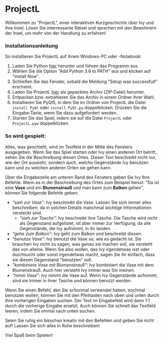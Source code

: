# ProjectL

Willkommen zu "ProjectL", einer interaktiven Kurzgeschichte über Ivy und ihre Insel. Lösen Sie interressante Rätsel und sprechen mit den Bewohnern der Insel, um mehr von der Handlung zu erfahren!

### Installationsanleitung

So installieren Sie ProjectL auf ihrem Windows-PC oder -Notebook:

1. Laden Sie Python [hier](https://www.python.org/ftp/python/3.6.1/python-3.6.1.exe) herunter und führen das Programm aus.
2. Wählen Sie die Option "Add Python 3.6 to PATH" aus und klicken auf "Install Now".
3. Schließen Sie das Fenster, sobald die Meldung "Setup was successfull" erscheint.
4. Laden Sie ProjectL [hier](https://github.com/ProjectL-Team/ProjectL/releases) als gepacktes Archiv (ZIP-Datei) herunter.
5. Entpacken bzw. extrahieren Sie das Archiv in einem Ordner ihrer Wahl.
6. Installieren Sie PyQt5, in dem Sie im Ordner von ProjectL die Datei `install PyQt` oder `install PyQt.py` doppelklicken. Drücken Sie die Eingabe-Taste, wenn Sie dazu aufgefordert werden.
7. Starten Sie das Spiel, indem sie auf die Datei `ProjectL` oder `ProjectL.pyw` doppelklicken.

### So wird gespielt:

Alles, was geschieht, wird im Textfeld in der Mitte des Fensters ausgegeben. Wenn Sie das Spiel starten oder Ivy einen anderen Ort betritt, sehen Sie die Beschreibung diesen Ortes. Dieser Text beschreibt nicht nur, wie der Ort aussieht, sondern auch, welche Gegenstände Ivy benutzen kann und zu welchen anderen Orten sie gehen kann.

Über die Eingabezeile am unteren Rand des Fensters geben Sie Ivy Ihre Befehle. Wenn es in der Beschreibung des Ortes zum Beispiel heisst: "Da ist eine __Vase__ und ein __Blumenstrauß__ und man kann zum __Balkon__ gehen", können Sie folgende Befehle geben:

* _"sieh zur Vase"_: Ivy beschreibt die Vase. Lassen Sie sich immer alles beschreiben, da in solchen Details manchmal wichtige Informationen versteckt sind.
  * _"sieh zur Tasche"_: Ivy beschreibt ihre Tasche. Die Tasche wird nicht als Gegenstand aufgelistet, ist aber immer zur Verfügung, da alle Gegenstände, die Ivy aufnimmt, in ihr landen.
* _"gehe zum Balkon"_: Ivy geht zum Balkon und beschreibt diesen.
* _"benutze Vase"_: Ivy benutzt die Vase so, wie es gedacht ist. Sie brauchen Ivy nicht zu sagen, was genau sie machen soll, sie versteht das von alleine. Wenn Sie also wollen, das Ivy irgendetwas isst oder durchsucht oder sonst irgendetwas macht, sagen Sie ihr einfach, dass sie diesen Gegenstand "benutzen" soll.
* _"kombiniere Vase mit Blumenstrauß"_: Ivy kombiniert die Vase mit dem Blumenstrauß. Auch hier versteht Ivy immer was Sie meinen.
* _"nimm Vase"_: Ivy nimmt die Vase auf. Wenn Ivy Gegenstände aufnimmt, sind sie immer in ihrer Tasche und können benutzt werden.

Wenn Sie einen Befehl, den Sie schonmal verwendet haben, nochmal benutzen wollen, können Sie mit den Pfeiltasten nach oben und unten durch Ihre vorherigen Eingaben suchen. Der Text im Eingabefeld wird dann 1:1 durch die vorherige Eingabe ersetzt. Auch können Sie schnell das Textfeld leeren, indem Sie einmal nach unten suchen.

Seien Sie ruhig ein bisschen kreativ mit den Befehlen und geben Sie nicht auf! Lassen Sie sich alles in Ruhe beschreiben!

Viel Spaß beim Spielen!
